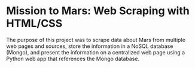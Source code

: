 # Mission to Mars:  Web Scraping with HTML/CSS

The purpose of this project was to scrape data about Mars from multiple web pages and sources, store the information in a NoSQL database (Mongo), and present the information on a centralized web page using a Python web app that references the Mongo database.
